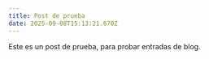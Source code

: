```yaml
---
title: Post de prueba
date: 2025-09-08T15:13:21.670Z
---
```

Este es un post de prueba, para probar entradas de blog.